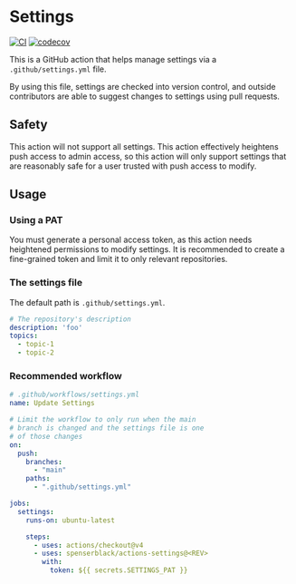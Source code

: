 # Settings

[![CI](https://github.com/spenserblack/actions-settings/actions/workflows/ci.yml/badge.svg)](https://github.com/spenserblack/actions-settings/actions/workflows/ci.yml)
[![codecov](https://codecov.io/gh/spenserblack/actions-settings/graph/badge.svg?token=BgX9l57lyg)](https://codecov.io/gh/spenserblack/actions-settings)

This is a GitHub action that helps manage settings via a `.github/settings.yml` file.

By using this file, settings are checked into version control, and outside contributors
are able to suggest changes to settings using pull requests.

## Safety

This action will not support all settings. This action effectively heightens push access
to admin access, so this action will only support settings that are reasonably safe for
a user trusted with push access to modify.

## Usage

### Using a PAT

You must generate a personal access token, as this action needs heightened permissions to modify
settings. It is recommended to create a fine-grained token and limit it to only relevant
repositories.

### The settings file

The default path is `.github/settings.yml`.

```yaml
# The repository's description
description: 'foo'
topics:
  - topic-1
  - topic-2
```

### Recommended workflow

```yaml
# .github/workflows/settings.yml
name: Update Settings

# Limit the workflow to only run when the main
# branch is changed and the settings file is one
# of those changes
on:
  push:
    branches:
      - "main"
    paths:
      - ".github/settings.yml"

jobs:
  settings:
    runs-on: ubuntu-latest

    steps:
      - uses: actions/checkout@v4
      - uses: spenserblack/actions-settings@<REV>
        with:
          token: ${{ secrets.SETTINGS_PAT }}
```
